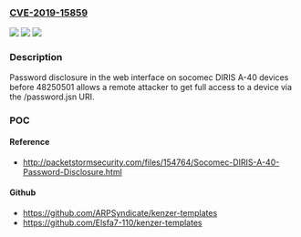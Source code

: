 ### [CVE-2019-15859](https://cve.mitre.org/cgi-bin/cvename.cgi?name=CVE-2019-15859)
![](https://img.shields.io/static/v1?label=Product&message=n%2Fa&color=blue)
![](https://img.shields.io/static/v1?label=Version&message=n%2Fa&color=blue)
![](https://img.shields.io/static/v1?label=Vulnerability&message=n%2Fa&color=brighgreen)

### Description

Password disclosure in the web interface on socomec DIRIS A-40 devices before 48250501 allows a remote attacker to get full access to a device via the /password.jsn URI.

### POC

#### Reference
- http://packetstormsecurity.com/files/154764/Socomec-DIRIS-A-40-Password-Disclosure.html

#### Github
- https://github.com/ARPSyndicate/kenzer-templates
- https://github.com/Elsfa7-110/kenzer-templates

